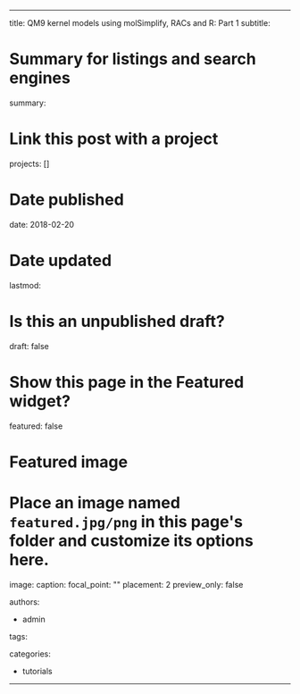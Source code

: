 
---
title: QM9 kernel models using molSimplify, RACs and R: Part 1
subtitle: 

# Summary for listings and search engines
summary: 

# Link this post with a project
projects: []

# Date published
date: 2018-02-20

# Date updated
lastmod: 

# Is this an unpublished draft?
draft: false

# Show this page in the Featured widget?
featured: false

# Featured image
# Place an image named `featured.jpg/png` in this page's folder and customize its options here.
image:
  caption: 
  focal_point: ""
  placement: 2
  preview_only: false

authors:
- admin

tags:

categories:
- tutorials

---

<!--/*--><![CDATA[/* ><!--*/

code { background-color: #eee;
 white-space:pre-wrap}
/*--><!]]>*/
In this two-part tutorial, we’ll show you how to use molSimplify to collect autocorrelation-based descriptors from molecular structures and use those to make predictions using a simple kernel ridge regression (KRR) model, as shown in our  [recent paper](https://pubs.acs.org/doi/abs/10.1021/acs.jpca.7b08750). In this first part, we will explain how to use python and molSimplify to extract the molecular descriptors and get our data ready for the learning task. We will also provide a copy of the output of the preprocessing step if you want to proceed straight the learning a model in the second tutorial. The first thing we need is some data to train on. One of the most common test sets used in atomistic machine learning is the  [QM9 dataset from Ramarkrishnan et. al (2014)](https://www.nature.com/articles/sdata201422/) , consisting of about 134 000 small CHONF organic molecules. The approach outlined here will work with minor modifications for any other set of organic molecules provided as xyz files, and extension to inorganic complexes is easily achieved.


We’ll begin by downloading the data from  [figshare](https://figshare.com/collections/Quantum_chemistry_structures_and_properties_of_134_kilo_molecules/978904). The data is available as a zipped folder, so unzip it and rename the “dsgdb9nsd.xyz” folder “qm9\_data”. **NOTE: the folder, as it is provided from figshare, has a ".xyz" in the name - and some operating systems will interpret this as a file extension, and the rename will not work correctly. We reccomend renaming the folder from the console using mv or equivalent.** Once we’ve unzipped the folder, we find a that the data is stored in a customized xyz format, containing various atomic properties, 3D coordinates of the DFT-optimized molecule, as well as the SMILEs and InChl strings for each case. The first step is to convert this data into a set of standard xyz files the molSimplify can understand, as well as extract the atomization energy, which we will use as the target of regression model (simple variations will allow you to extract the other 14 DFT properties from the file, but we’ll keep it simple for now). Since the atomization energy is the quantity we are predicting, but the data supplies the absolute internal energy, we’ll need to correct for the reference atomic energies given in the file atromref.txt. For each molecule, we need to subtract the correct number of atomic reference terms from the given internal energy (U0), for example for CH2OH, we’d need to subtract the energy of C, O and 3 Hs. For convenience, we’ll do this at the same time as reading the data. We’ll also grab and tabulate the SMILEs strings so we can ID the molecules easily. We have provided a simple script, qm9\_preprocess.py (available below), that will accomplish this process. To work out the box, you will need an installation of [molSimplify](http://hjkgrp.mit.edu/content/installing-molsimplify) and place the folder “qm9\_data”, the file “atomref.txt” from figshare, and the script qm9\_preprocess.py in the same folder. The provided script has some boilerplate text extraction steps that we won’t discuss, but we’ll take a look at some of the key lines:



```
from molSimplify.Informatics.autocorrelation import*
from molSimplify.Informatics.misc_descriptors import*
from molSimplify.Informatics.graph_analyze import*
```
These lines load molSimplify informatics functions into the current python working environment and will provide us with methods to extract features for the data. Next, we will loop over each geometry, and extract a canonical xyz file by trimming off the extra information and saving this in a new folder named qm9\_geos. As we copy the coordinates over, we’ll make a note of how many atoms of each type are present and add the total atomization energy correction needed, which we’ll get from a dictionary atom\_u0\_dict built from the atomref.txt file:



```
if (i < (natoms +2)) and not (i==1):
     newf.write(lines)
     this_atom = lines.split()[0]
     this_correction += -1*float(atom_u0_dict[this_atom])
```
At the same time, we will mine the text for the U0 energy, which is the 12th element of the (space delimited) second line of the file, and add in our correction above. After this is done, create a mol3D object for each complex:



```
this_mol = mol3D()
this_mol.readfromxyz(new_geo)
```
The mol3D object is the central working part of molSimplify, and most of the functions provided will take inputs of mol3D class. For example, to calculate the depth-0 to depth-3 full structure RACs for a given mol3D object, we use:



```
results_dictionary = generate_full_complex_autocorrelations(self.mol,depth=3,loud=False)
```
here, "loud" will determine if diagnostic output should be printed to standard out, but with the large number of molecules we are processing it is better left off. The rest of the script will write csv files containing the u0 values and RACs, and we shan’t dwell on them further.


Since we are looping over 134k molecules and extracting standard geometries for each one, the processing of these files might take a while, depending on your configuration. It takes around 2 minutes on our workstation. We have supplied  [a link]( https://www.dropbox.com/s/3ilyrtjr2k1zabg/QM9_descriptor_file.csv?dl=0.)  to the processed output files to this tutorial so you don’t have to wait.


We will make a final important comment that the use of the optimized geometry is not needed as the RAC function only encode connectivity information – in this case, it is convenient enough to use the built in function since we have the geometries. It would be possible to convert from SMILEs strings directly to RACs but in this case the data is supplied as individual geometry files already.


